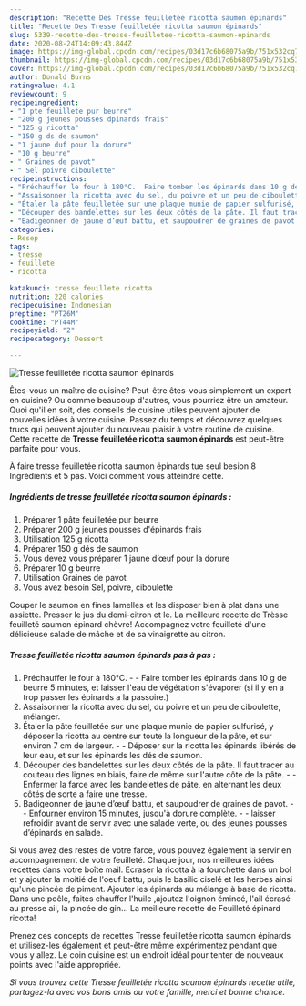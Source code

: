 ```yaml
---
description: "Recette Des Tresse feuilletée ricotta saumon épinards"
title: "Recette Des Tresse feuilletée ricotta saumon épinards"
slug: 5339-recette-des-tresse-feuilletee-ricotta-saumon-epinards
date: 2020-08-24T14:09:43.844Z
image: https://img-global.cpcdn.com/recipes/03d17c6b68075a9b/751x532cq70/tresse-feuilletee-ricotta-saumon-epinards-photo-principale-de-la-recette.jpg
thumbnail: https://img-global.cpcdn.com/recipes/03d17c6b68075a9b/751x532cq70/tresse-feuilletee-ricotta-saumon-epinards-photo-principale-de-la-recette.jpg
cover: https://img-global.cpcdn.com/recipes/03d17c6b68075a9b/751x532cq70/tresse-feuilletee-ricotta-saumon-epinards-photo-principale-de-la-recette.jpg
author: Donald Burns
ratingvalue: 4.1
reviewcount: 9
recipeingredient:
- "1 pte feuillete pur beurre"
- "200 g jeunes pousses dpinards frais"
- "125 g ricotta"
- "150 g ds de saumon"
- "1 jaune duf pour la dorure"
- "10 g beurre"
- " Graines de pavot"
- " Sel poivre ciboulette"
recipeinstructions:
- "Préchauffer le four à 180°C.  Faire tomber les épinards dans 10 g de beurre 5 minutes, et laisser l&#39;eau de végétation s&#39;évaporer (si il y en a trop passer les épinards a la passoire.)"
- "Assaisonner la ricotta avec du sel, du poivre et un peu de ciboulette, mélanger."
- "Étaler la pâte feuilletée sur une plaque munie de papier sulfurisé, y déposer la ricotta au centre sur toute la longueur de la pâte, et sur environ 7 cm de largeur.  Déposer sur la ricotta les épinards libérés de leur eau, et sur les épinards les dés de saumon."
- "Découper des bandelettes sur les deux côtés de la pâte. Il faut tracer au couteau des lignes en biais, faire de même sur l&#39;autre côte de la pâte.  Enfermer la farce avec les bandelettes de pâte, en alternant les deux côtés de sorte a faire une tresse."
- "Badigeonner de jaune d’œuf battu, et saupoudrer de graines de pavot.  Enfourner environ 15 minutes, jusqu&#39;à dorure complète.  laisser refroidir avant de servir avec une salade verte, ou des jeunes pousses d’épinards en salade."
categories:
- Resep
tags:
- tresse
- feuillete
- ricotta

katakunci: tresse feuillete ricotta 
nutrition: 220 calories
recipecuisine: Indonesian
preptime: "PT26M"
cooktime: "PT44M"
recipeyield: "2"
recipecategory: Dessert

---
```



![Tresse feuilletée ricotta saumon épinards](https://img-global.cpcdn.com/recipes/03d17c6b68075a9b/751x532cq70/tresse-feuilletee-ricotta-saumon-epinards-photo-principale-de-la-recette.jpg)

Êtes-vous un maître de cuisine? Peut-être êtes-vous simplement un expert en cuisine? Ou comme beaucoup d'autres, vous pourriez être un amateur. Quoi qu'il en soit, des conseils de cuisine utiles peuvent ajouter de nouvelles idées à votre cuisine. Passez du temps et découvrez quelques trucs qui peuvent ajouter du nouveau plaisir à votre routine de cuisine. Cette recette de <strong> Tresse feuilletée ricotta saumon épinards </strong> est peut-être parfaite pour vous.

<!--inarticleads1-->

À faire tresse feuilletée ricotta saumon épinards tue seul besion 8 Ingrédients et 5 pas. Voici comment vous atteindre cette.

##### Ingrédients de tresse feuilletée ricotta saumon épinards :

1. Préparer 1 pâte feuilletée pur beurre
1. Préparer 200 g jeunes pousses d&#39;épinards frais
1. Utilisation 125 g ricotta
1. Préparer 150 g dés de saumon
1. Vous devez vous préparer 1 jaune d’œuf pour la dorure
1. Préparer 10 g beurre
1. Utilisation  Graines de pavot
1. Vous avez besoin  Sel, poivre, ciboulette


Couper le saumon en fines lamelles et les disposer bien à plat dans une assiette. Presser le jus du demi-citron et le. La meilleure recette de Trèsse feuilleté saumon épinard chèvre! Accompagnez votre feuilleté d&#39;une délicieuse salade de mâche et de sa vinaigrette au citron. 

<!--inarticleads2-->

##### Tresse feuilletée ricotta saumon épinards pas à pas :

1. Préchauffer le four à 180°C. -  - Faire tomber les épinards dans 10 g de beurre 5 minutes, et laisser l&#39;eau de végétation s&#39;évaporer (si il y en a trop passer les épinards a la passoire.)
1. Assaisonner la ricotta avec du sel, du poivre et un peu de ciboulette, mélanger.
1. Étaler la pâte feuilletée sur une plaque munie de papier sulfurisé, y déposer la ricotta au centre sur toute la longueur de la pâte, et sur environ 7 cm de largeur. -  - Déposer sur la ricotta les épinards libérés de leur eau, et sur les épinards les dés de saumon.
1. Découper des bandelettes sur les deux côtés de la pâte. Il faut tracer au couteau des lignes en biais, faire de même sur l&#39;autre côte de la pâte. -  - Enfermer la farce avec les bandelettes de pâte, en alternant les deux côtés de sorte a faire une tresse.
1. Badigeonner de jaune d’œuf battu, et saupoudrer de graines de pavot. -  - Enfourner environ 15 minutes, jusqu&#39;à dorure complète. -  - laisser refroidir avant de servir avec une salade verte, ou des jeunes pousses d’épinards en salade.


Si vous avez des restes de votre farce, vous pouvez également la servir en accompagnement de votre feuilleté. Chaque jour, nos meilleures idées recettes dans votre boîte mail. Ecraser la ricotta à la fourchette dans un bol et y ajouter la moitié de l&#39;oeuf battu, puis le basilic ciselé et les herbes ainsi qu&#39;une pincée de piment. Ajouter les épinards au mélange à base de ricotta. Dans une poêle, faites chauffer l&#39;huile ,ajoutez l&#39;oignon émincé, l&#39;ail écrasé au presse ail, la pincée de gin… La meilleure recette de Feuilleté épinard ricotta! 

<!--inarticleads1-->

<p>
Prenez ces concepts de recettes Tresse feuilletée ricotta saumon épinards et utilisez-les également et peut-être même expérimentez pendant que vous y allez. Le coin cuisine est un endroit idéal pour tenter de nouveaux points avec l'aide appropriée.
</p>

<p>
<i>Si vous trouvez cette Tresse feuilletée ricotta saumon épinards recette utile, partagez-la avec vos bons amis ou votre famille, merci et bonne chance.</i>
</p>
